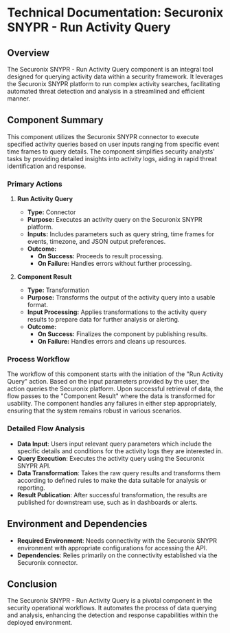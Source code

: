 # Technical Documentation: Securonix SNYPR - Run Activity Query

## Overview
The Securonix SNYPR - Run Activity Query component is an integral tool designed for querying activity data within a security framework. It leverages the Securonix SNYPR platform to run complex activity searches, facilitating automated threat detection and analysis in a streamlined and efficient manner.

## Component Summary
This component utilizes the Securonix SNYPR connector to execute specified activity queries based on user inputs ranging from specific event time frames to query details. The component simplifies security analysts' tasks by providing detailed insights into activity logs, aiding in rapid threat identification and response.

### Primary Actions
1. **Run Activity Query**
   - **Type:** Connector
   - **Purpose:** Executes an activity query on the Securonix SNYPR platform.
   - **Inputs:** Includes parameters such as query string, time frames for events, timezone, and JSON output preferences.
   - **Outcome:**
     - **On Success:** Proceeds to result processing.
     - **On Failure:** Handles errors without further processing.

2. **Component Result**
   - **Type:** Transformation
   - **Purpose:** Transforms the output of the activity query into a usable format.
   - **Input Processing:** Applies transformations to the activity query results to prepare data for further analysis or alerting.
   - **Outcome:**
     - **On Success:** Finalizes the component by publishing results.
     - **On Failure:** Handles errors and cleans up resources.

### Process Workflow
The workflow of this component starts with the initiation of the "Run Activity Query" action. Based on the input parameters provided by the user, the action queries the Securonix platform. Upon successful retrieval of data, the flow passes to the "Component Result" where the data is transformed for usability. The component handles any failures in either step appropriately, ensuring that the system remains robust in various scenarios.

### Detailed Flow Analysis
- **Data Input**: Users input relevant query parameters which include the specific details and conditions for the activity logs they are interested in.
- **Query Execution**: Executes the activity query using the Securonix SNYPR API.
- **Data Transformation**: Takes the raw query results and transforms them according to defined rules to make the data suitable for analysis or reporting.
- **Result Publication**: After successful transformation, the results are published for downstream use, such as in dashboards or alerts.

## Environment and Dependencies
- **Required Environment**: Needs connectivity with the Securonix SNYPR environment with appropriate configurations for accessing the API.
- **Dependencies**: Relies primarily on the connectivity established via the Securonix connector.

## Conclusion
The Securonix SNYPR - Run Activity Query is a pivotal component in the security operational workflows. It automates the process of data querying and analysis, enhancing the detection and response capabilities within the deployed environment.

